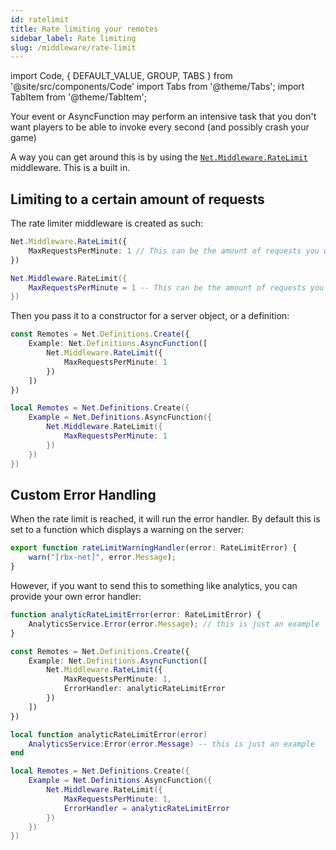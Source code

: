 ```yaml
---
id: ratelimit
title: Rate limiting your remotes
sidebar_label: Rate limiting
slug: /middleware/rate-limit
---
```

import Code, { DEFAULT_VALUE, GROUP, TABS } from '@site/src/components/Code'
import Tabs from '@theme/Tabs';
import TabItem from '@theme/TabItem';

Your event or AsyncFunction may perform an intensive task that you don't want players to be able to invoke every second (and possibly crash your game)

A way you can get around this is by using the [`Net.Middleware.RateLimit`](../api/middleware#ratelimit) middleware. This is a built in.

## Limiting to a certain amount of requests

The rate limiter middleware is created as such:

<Tabs defaultValue={DEFAULT_VALUE} groupId={GROUP} values={TABS}>
 <TabItem value="ts">

```ts
Net.Middleware.RateLimit({
    MaxRequestsPerMinute: 1 // This can be the amount of requests you want to limit per minute
})
```
 </TabItem>
 <TabItem value="luau">

```lua
Net.Middleware.RateLimit({
    MaxRequestsPerMinute = 1 -- This can be the amount of requests you want to limit per minute
})
```
 </TabItem>
</Tabs>

Then you pass it to a constructor for a server object, or a definition:

<Tabs defaultValue={DEFAULT_VALUE} groupId={GROUP} values={TABS}>
 <TabItem value="ts">

```ts
const Remotes = Net.Definitions.Create({
    Example: Net.Definitions.AsyncFunction([
        Net.Middleware.RateLimit({
            MaxRequestsPerMinute: 1
        })
    ])
})
```

 </TabItem>
 <TabItem value="luau">

```lua
local Remotes = Net.Definitions.Create({
    Example = Net.Definitions.AsyncFunction({
        Net.Middleware.RateLimit({
            MaxRequestsPerMinute: 1
        })
    })
})
```

 </TabItem>
</Tabs>


## Custom Error Handling
When the rate limit is reached, it will run the error handler. By default this is set to a function which displays a warning on the server:

```ts
export function rateLimitWarningHandler(error: RateLimitError) {
	warn("[rbx-net]", error.Message);
}
```

However, if you want to send this to something like analytics, you can provide your own error handler:

<Tabs defaultValue={DEFAULT_VALUE} groupId={GROUP} values={TABS}>
 <TabItem value="ts">

```ts
function analyticRateLimitError(error: RateLimitError) {
    AnalyticsService.Error(error.Message); // this is just an example
}
```

```ts
const Remotes = Net.Definitions.Create({
    Example: Net.Definitions.AsyncFunction([
        Net.Middleware.RateLimit({
            MaxRequestsPerMinute: 1,
            ErrorHandler: analyticRateLimitError
        })
    ])
})
```

 </TabItem>
 <TabItem value="luau">

```lua
local function analyticRateLimitError(error)
    AnalyticsService:Error(error.Message) -- this is just an example
end
```

```lua
local Remotes = Net.Definitions.Create({
    Example = Net.Definitions.AsyncFunction({
        Net.Middleware.RateLimit({
            MaxRequestsPerMinute: 1,
            ErrorHandler = analyticRateLimitError
        })
    })
})
```

 </TabItem>
</Tabs>
